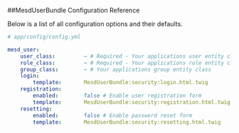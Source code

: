 ##MesdUserBundle Configuration Reference

Below is a list of all configuration options and their defaults.


```yaml
# app/config/config.yml

mesd_user:
    user_class:         ~ # Required - Your applications user entity class
    role_class:         ~ # Required - Your applications role entity class
    group_class:        ~ # Your applications group entity class
    login:
        template:       MesdUserBundle:security:login.html.twig
    registration:
        enabled:        false # Enable user registration form
        template:       MesdUserBundle:security:registration.html.twig
    resetting:
        enabled:        false # Enable password reset form
        template:       MesdUserBundle:security:resetting.html.twig

```